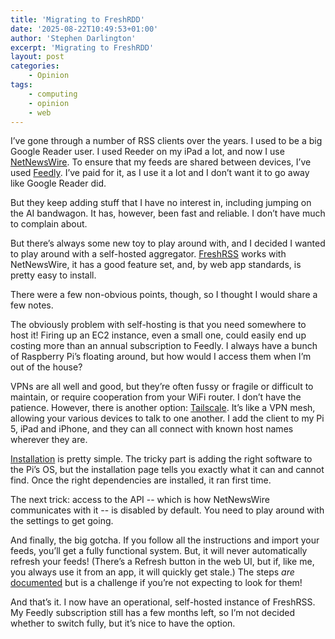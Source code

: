 ```yaml
---
title: 'Migrating to FreshRDD'
date: '2025-08-22T10:49:53+01:00'
author: 'Stephen Darlington'
excerpt: 'Migrating to FreshRDD'
layout: post
categories:
    - Opinion
tags:
    - computing
    - opinion
    - web
---
```

I’ve gone through a number of RSS clients over the years. I used to be a big Google Reader user. I used Reeder on my iPad a lot, and now I use [NetNewsWire](https://netnewswire.com). To ensure that my feeds are shared between devices, I’ve used [Feedly](https://www.feedly.com). I’ve paid for it, as I use it a lot and I don’t want it to go away like Google Reader did.

But they keep adding stuff that I have no interest in, including jumping on the AI bandwagon. It has, however, been fast and reliable. I don’t have much to complain about.

But there’s always some new toy to play around with, and I decided I wanted to play around with a self-hosted aggregator. [FreshRSS](https://freshrss.org/) works with NetNewsWire, it has a good feature set, and, by web app standards, is pretty easy to install.

There were a few non-obvious points, though, so I thought I would share a few notes.

The obviously problem with self-hosting is that you need somewhere to host it! Firing up an EC2 instance, even a small one, could easily end up costing more than an annual subscription to Feedly. I always have a bunch of Raspberry Pi’s floating around, but how would I access them when I’m out of the house?

VPNs are all well and good, but they’re often fussy or fragile or difficult to maintain, or require cooperation from your WiFi router. I don’t have the patience. However, there is another option: [Tailscale](https://www.tailscale.com). It’s like a VPN mesh, allowing your various devices to talk to one another. I add the client to my Pi 5, iPad and iPhone, and they can all connect with known host names wherever they are.

[Installation](https://freshrss.github.io/FreshRSS/en/admins/03_Installation.html) is pretty simple. The tricky part is adding the right software to the Pi’s OS, but the installation page tells you exactly what it can and cannot find. Once the right dependencies are installed, it ran first time.

The next trick: access to the API -- which is how NetNewsWire communicates with it -- is disabled by default. You need to play around with the settings to get going.

And finally, the big gotcha. If you follow all the instructions and import your feeds, you’ll get a fully functional system. But, it will never automatically refresh your feeds! (There’s a Refresh button in the web UI, but if, like me, you always use it from an app, it will quickly get stale.) The steps _are_ [documented](https://freshrss.github.io/FreshRSS/en/admins/08_FeedUpdates.html) but is a challenge if you’re not expecting to look for them!

And that’s it. I now have an operational, self-hosted instance of FreshRSS. My Feedly subscription still has a few months left, so I’m not decided whether to switch fully, but it’s nice to have the option.
